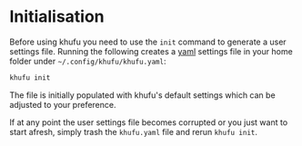 # Initialisation 

Before using khufu you need to use the `init` command to generate a user settings file. Running the following creates a [yaml](https://learnxinyminutes.com/docs/yaml/) settings file in your home folder under `~/.config/khufu/khufu.yaml`:

```bash
khufu init
```

The file is initially populated with khufu's default settings which can be adjusted to your preference.

If at any point the user settings file becomes corrupted or you just want to start afresh, simply trash the `khufu.yaml` file and rerun `khufu init`.

<!-- Once created, open the settings file in any text editor and follow the in-file instructions to populate the missing settings values (usually given an ``XXX`` placeholder).  -->



